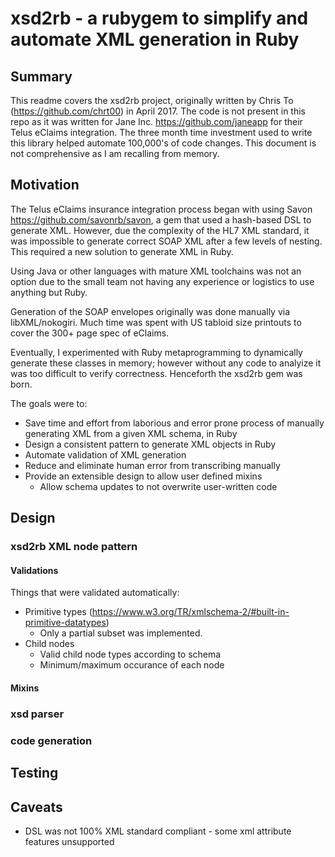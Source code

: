 # xsd2rb - a rubygem to simplify and automate XML generation in Ruby
## Summary
This readme covers the xsd2rb project, originally written by Chris To (https://github.com/chrt00) in April 2017. The code is not present in this repo as it was written for Jane Inc. https://github.com/janeapp for their Telus eClaims integration. The three month time investment used to write this library helped automate 100,000's of code changes. This document is not comprehensive as I am recalling from memory.

## Motivation
The Telus eClaims insurance integration process began with using Savon https://github.com/savonrb/savon, a gem that used a hash-based DSL to generate XML. However, due the complexity of the HL7 XML standard, it was impossible to generate correct SOAP XML after a few levels of nesting. This required a new solution to generate XML in Ruby.

Using Java or other languages with mature XML toolchains was not an option due to the small team not having any experience or logistics to use anything but Ruby.

Generation of the SOAP envelopes originally was done manually via libXML/nokogiri. Much time was spent with US tabloid size printouts to cover the 300+ page spec of eClaims.

Eventually, I experimented with Ruby metaprogramming to dynamically generate these classes in memory; however without any code to analyize it was too difficult to verify correctness. Henceforth the xsd2rb gem was born.

The goals were to:
- Save time and effort from laborious and error prone process of manually generating XML from a given XML schema, in Ruby
- Design a consistent pattern to generate XML objects in Ruby
- Automate validation of XML generation
- Reduce and eliminate human error from transcribing manually
- Provide an extensible design to allow user defined mixins
  - Allow schema updates to not overwrite user-written code

## Design

### xsd2rb XML node pattern

#### Validations
Things that were validated automatically:
- Primitive types (https://www.w3.org/TR/xmlschema-2/#built-in-primitive-datatypes)
  - Only a partial subset was implemented. 
- Child nodes
  - Valid child node types according to schema
  - Minimum/maximum occurance of each node
  
#### Mixins

### xsd parser

### code generation

## Testing

## Caveats
- DSL was not 100% XML standard compliant - some xml attribute features unsupported
